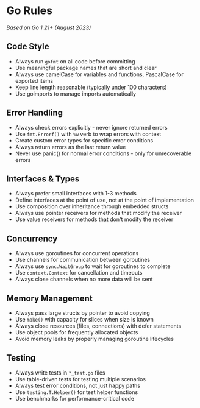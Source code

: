 # Go Rules

*Based on Go 1.21+ (August 2023)*

## Code Style
- Always run `gofmt` on all code before committing
- Use meaningful package names that are short and clear
- Always use camelCase for variables and functions, PascalCase for exported items
- Keep line length reasonable (typically under 100 characters)
- Use goimports to manage imports automatically

## Error Handling
- Always check errors explicitly - never ignore returned errors
- Use `fmt.Errorf()` with `%w` verb to wrap errors with context
- Create custom error types for specific error conditions
- Always return errors as the last return value
- Never use panic() for normal error conditions - only for unrecoverable errors

## Interfaces & Types
- Always prefer small interfaces with 1-3 methods
- Define interfaces at the point of use, not at the point of implementation
- Use composition over inheritance through embedded structs
- Always use pointer receivers for methods that modify the receiver
- Use value receivers for methods that don't modify the receiver

## Concurrency
- Always use goroutines for concurrent operations
- Use channels for communication between goroutines
- Always use `sync.WaitGroup` to wait for goroutines to complete
- Use `context.Context` for cancellation and timeouts
- Always close channels when no more data will be sent

## Memory Management
- Always pass large structs by pointer to avoid copying
- Use `make()` with capacity for slices when size is known
- Always close resources (files, connections) with defer statements
- Use object pools for frequently allocated objects
- Avoid memory leaks by properly managing goroutine lifecycles

## Testing
- Always write tests in `*_test.go` files
- Use table-driven tests for testing multiple scenarios
- Always test error conditions, not just happy paths
- Use `testing.T.Helper()` for test helper functions
- Use benchmarks for performance-critical code